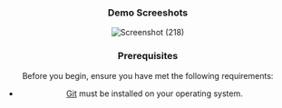 <div align="center">



### Demo Screeshots

![Screenshot (218)](https://github.com/user-attachments/assets/d6695bb3-7fe9-4271-acd2-a5d3974cc144)




### Prerequisites

Before you begin, ensure you have met the following requirements:

* [Git](https://git-scm.com/downloads "Download Git") must be installed on your operating system.



